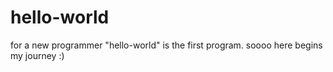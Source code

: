 # hello-world
for a new programmer "hello-world" is the first program.  soooo here begins my journey :) 
